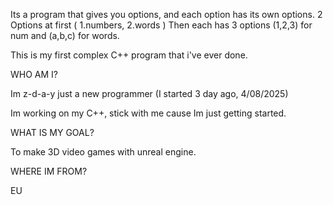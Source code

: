 Its a program that gives you options, and each option has its own options.
2 Options at first ( 1.numbers, 2.words ) Then each has 3 options (1,2,3) for num and (a,b,c) for words.

This is my first complex C++ program that i've ever done.

WHO AM I?

Im z-d-a-y just a new programmer (I started 3 day ago, 4/08/2025)

Im working on my C++, stick with me cause Im just getting started.

WHAT IS MY GOAL?

To make 3D video games with unreal engine.

WHERE IM FROM?

EU
